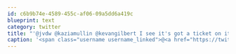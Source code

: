 ```yaml
---
id: c6b9b74e-4589-455c-af06-09a5dd6a419c
blueprint: text
category: twitter
title: "'@jvdw @kaziamullin @kevangilbert I see it's got a ticket on it though."
caption: '<span class="username username_linked">@<a href="https://twitter.com/jvdw" title="John van der Woude">jvdw</a></span> @kaziamullin <span class="username username_linked">@<a href="https://twitter.com/kevangilbert" title="Kevan Gilbert">kevangilbert</a></span> I see it''s got a ticket on it though.'
---
```

